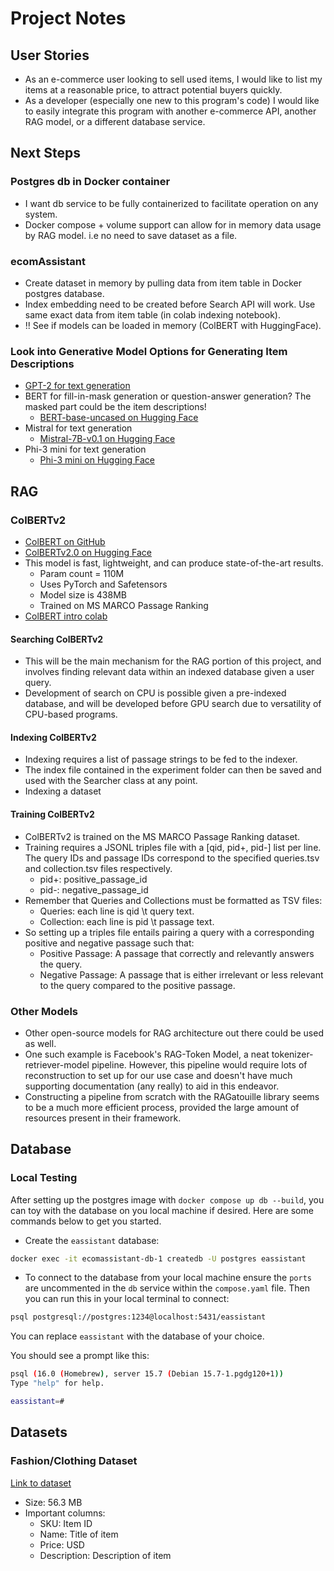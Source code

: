 # Project Notes

## User Stories
- As an e-commerce user looking to sell used items, I would like to list my items at a reasonable price, to attract potential buyers quickly.
- As a developer (especially one new to this program's code) I would like to easily integrate this program with another e-commerce API, another RAG model, or a different database service.

## Next Steps

### Postgres db in Docker container
- I want db service to be fully containerized to facilitate operation on any system.
- Docker compose + volume support can allow for in memory data usage by RAG model. i.e no need to save dataset as a file.

### ecomAssistant
- Create dataset in memory by pulling data from item table in Docker postgres database.
- Index embedding need to be created before Search API will work. Use same exact data from item table (in colab indexing notebook).
- !! See if models can be loaded in memory (ColBERT with HuggingFace).

### Look into Generative Model Options for Generating Item Descriptions
- [GPT-2 for text generation](https://huggingface.co/openai-community/gpt2/tree/main)
- BERT for fill-in-mask generation or question-answer generation? The masked part could be the item descriptions!
  - [BERT-base-uncased on Hugging Face](https://huggingface.co/google-bert/bert-base-uncased/tree/main)
- Mistral for text generation
  - [Mistral-7B-v0.1 on Hugging Face](https://huggingface.co/mistralai/Mistral-7B-v0.1?text=My+name+is+Julien+and+I+like+to)
- Phi-3 mini for text generation
  - [Phi-3 mini on Hugging Face](https://huggingface.co/microsoft/Phi-3-mini-4k-instruct?text=Give+a+seller+description+for+the+following+item+‘Apple+Watch’)

## RAG

### ColBERTv2
- [ColBERT on GitHub](https://github.com/stanford-futuredata/ColBERT?tab=readme-ov-file)
- [ColBERTv2.0 on Hugging Face](https://huggingface.co/colbert-ir/colbertv2.0)
- This model is fast, lightweight, and can produce state-of-the-art results.
  - Param count = 110M
  - Uses PyTorch and Safetensors
  - Model size is 438MB
  - Trained on MS MARCO Passage Ranking
- [ColBERT intro colab](https://colab.research.google.com/github/stanford-futuredata/ColBERT/blob/main/docs/intro2new.ipynb#scrollTo=JRiOnzxtwI0j)

#### Searching ColBERTv2
- This will be the main mechanism for the RAG portion of this project, and involves finding relevant data within an indexed database given a user query.
- Development of search on CPU is possible given a pre-indexed database, and will be developed before GPU search due to versatility of CPU-based programs. 

#### Indexing ColBERTv2
- Indexing requires a list of passage strings to be fed to the indexer.
- The index file contained in the experiment folder can then be saved and used with the Searcher class at any point.
- Indexing a dataset 

#### Training ColBERTv2
- ColBERTv2 is trained on the MS MARCO Passage Ranking dataset. 
- Training requires a JSONL triples file with a [qid, pid+, pid-] list per line. The query IDs and passage IDs correspond to the specified queries.tsv and collection.tsv files respectively.
    - pid+: positive_passage_id
    - pid-: negative_passage_id
- Remember that Queries and Collections must be formatted as TSV files:
    - Queries: each line is qid \t query text.
    - Collection: each line is pid \t passage text.
- So setting up a triples file entails pairing a query with a corresponding positive and negative passage such that:
	-	Positive Passage: A passage that correctly and relevantly answers the query.
	-	Negative Passage: A passage that is either irrelevant or less relevant to the query compared to the positive passage.

### Other Models
- Other open-source models for RAG architecture out there could be used as well.
- One such example is Facebook's RAG-Token Model, a neat tokenizer-retriever-model pipeline. However, this pipeline would require lots of reconstruction to set up for our use case and doesn't have much supporting documentation (any really) to aid in this endeavor.
- Constructing a pipeline from scratch with the RAGatouille library seems to be a much more efficient process, provided the large amount of resources present in their framework.

## Database

### Local Testing
After setting up the postgres image with `docker compose up db --build`, you can toy with the database on you local machine if desired. Here are some commands below to get you started.

- Create the `eassistant` database:
```bash
docker exec -it ecomassistant-db-1 createdb -U postgres eassistant
```

- To connect to the database from your local machine ensure the `ports` are uncommented in the `db` service within the `compose.yaml` file. Then you can run this in your local terminal to connect:
```bash
psql postgresql://postgres:1234@localhost:5431/eassistant
```
You can replace `eassistant` with the database of your choice.

You should see a prompt like this:
```bash
psql (16.0 (Homebrew), server 15.7 (Debian 15.7-1.pgdg120+1))
Type "help" for help.

eassistant=#
```

## Datasets

### Fashion/Clothing Dataset
[Link to dataset](https://huggingface.co/datasets/TrainingDataPro/asos-e-commerce-dataset)
- Size: 56.3 MB
- Important columns:
    - SKU: Item ID
    - Name: Title of item
    - Price: USD
    - Description: Description of item

